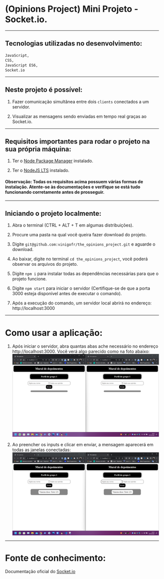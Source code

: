 # (Opinions Project) Mini Projeto - Socket.io.
------------
## Tecnologias utilizadas no desenvolvimento:
```
JavaScript,
CSS,
JavaScript ES6,
Socket.io
```
------------
## Neste projeto é possível:
1. Fazer comunicação simultânea entre dois `clients` conectados a um servidor.

2. Visualizar as mensagens sendo enviadas em tempo real graças ao Socket.io.

------------
## Requisitos importantes para rodar o projeto na sua própria máquina:

1. Ter o [Node Package Manager](https://docs.npmjs.com/cli/v7/commands/npm-install "Node Package Manager") instalado.

2. Ter o [NodeJS LTS](https://nodejs.org/en/download/ "NodeJS LTS") instalado.

#### Observação: Todas os requisitos acima possuem várias formas de instalação. Atente-se às documentações e verifique se está tudo funcionando corretamente antes de prosseguir.
------------
## Iniciando o projeto localmente:
1. Abra o terminal (CTRL + ALT + T em algumas distribuições).

2. Procure uma pasta na qual você queira fazer download do projeto.

3. Digite `git@github.com:vinigofr/the_opinions_project.git` e aguarde o download.

4. Ao baixar, digite no terminal `cd the_opinions_project`, você poderá observar os arquivos do projeto.

5. Digite `npm i` para instalar todas as dependências necessárias para que o projeto funcione.

5. Digite `npm start` para iniciar o servidor (Certifique-se de que a porta 3000 esteja disponível antes de executar o comando).

6. Após a execução do comando, um servidor local abrirá no endereço: http://localhost:3000

------------

# Como usar a aplicação:
1. Após iniciar o servidor, abra quantas abas ache necessário no endereço http://localhost:3000. Você verá algo parecido como na foto abaixo:
![Servidores rodando](https://github.com/vinigofr/the_opinions_project/blob/master/project_pages.png)

2. Ao preencher os inputs e clicar em enviar, a mensagem aparecerá em todas as janelas conectadas:
![Mensagem enviada](https://github.com/vinigofr/the_opinions_project/blob/master/mensagem_enviada.png)

-----------
# Fonte de conhecimento:
Documentação oficial do [Socket.io](https://socket.io/get-started/chat)


